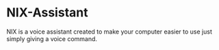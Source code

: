 # NIX-Assistant
NIX is a voice assistant created to make your computer easier to use just simply giving a voice command.
